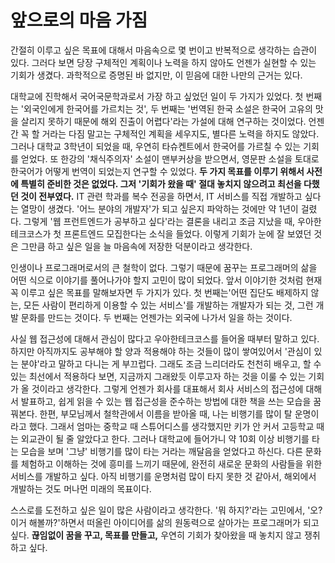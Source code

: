 # 앞으로의 마음 가짐

간절히 이루고 싶은 목표에 대해서 마음속으로 몇 번이고 반복적으로 생각하는 습관이 있다. 그러다 보면 당장 구체적인 계획이나 노력을 하지 않아도 언젠가 실현할 수 있는 기회가 생겼다. 과학적으로 증명된 바 없지만, 이 믿음에 대한 나만의 근거는 있다.

대학교에 진학해서 국어국문학과로서 가장 하고 싶었던 일이 두 가지가 있었다. 첫 번째는 '외국인에게 한국어를 가르치는 것', 두 번째는 '번역된 한국 소설은 한국어 고유의 맛을 살리지 못하기 때문에 해외 진출이 어렵다'라는 가설에 대해 연구하는 것이었다. 언젠간 꼭 할 거라는 다짐 말고는 구체적인 계획을 세우지도, 별다른 노력을 하지도 않았다. 그러나 대학교 3학년이 되었을 때, 우연히 타슈켄트에서 한국어를 가르칠 수 있는 기회를 얻었다. 또 한강의 '채식주의자' 소설이 맨부커상을 받으면서, 영문판 소설을 토대로 한국어가 어떻게 번역이 되었는지 연구할 수 있었다. **두 가지 목표를 이루기 위해서 사전에 특별히 준비한 것은 없었다. 그저 '기회가 왔을 때' 절대 놓치지 않으려고 최선을 다했던 것이 전부였다.** IT 관련 학과를 복수 전공을 하면서, IT 서비스를 직접 개발하고 싶다는 열망이 생겼다. '어느 분야의 개발자'가 되고 싶은지 파악하는 것에만 약 1년이 걸렸다. 그렇게 '웹 프런트엔드가 공부하고 싶다'라는 결론을 내리고 조금 지났을 때, 우아한테크코스가 첫 프론트엔드 모집한다는 소식을 들었다. 이렇게 기회가 눈에 잘 보였던 것은 그만큼 하고 싶은 일을 늘 마음속에 저장한 덕분이라고 생각한다.

인생이나 프로그래머로서의 큰 철학이 없다. 그렇기 때문에 꿈꾸는 프로그래머의 삶을 어떤 식으로 이야기를 풀어나가야 할지 고민이 많이 되었다. 앞서 이야기한 것처럼 현재 꼭 이루고 싶은 목표를 말해보자면 두 가지가 있다. 첫 번째는'어떤 집단도 배제하지 않는, 모든 사람이 편리하게 이용할 수 있는 서비스'를 개발하는 개발자가 되는 것, 그런 개발 문화를 만드는 것이다. 두 번째는 언젠가는 외국에 나가서 일을 하는 것이다.

사실 웹 접근성에 대해서 관심이 많다고 우아한테크코스를 들어올 때부터 말하고 있다. 하지만 아직까지도 공부해야 할 양과 적용해야 하는 것들이 많이 쌓여있어서 '관심이 있는 분야'라고 말하고 다니는 게 부끄럽다. 그래도 조금 느리더라도 천천히 배우고, 할 수 있는 최선에서 적용하다 보면, 지금까지 그래왔듯 이루고자 하는 것을 이룰 수 있는 기회가 올 것이라고 생각한다. 그렇게 언젠가 회사를 대표해서 회사 서비스의 접근성에 대해서 발표하고, 쉽게 읽을 수 있는 웹 접근성을 준수하는 방법에 대한 책을 쓰는 모습을 꿈꿔본다. 한편, 부모님께서 철학관에서 이름을 받아올 때, 나는 비행기를 많이 탈 운명이라고 했다. 그래서 엄마는 중학교 때 스튜어디스를 생각했지만 키가 안 커서 고등학교 때는 외교관이 될 줄 알았다고 한다. 그러나 대학교에 들어가니 약 10회 이상 비행기를 타는 모습을 보며 '그냥' 비행기를 많이 타는 거라는 깨달음을 얻었다고 하신다. 다른 문화를 체험하고 이해하는 것에 흥미를 느끼기 때문에, 완전히 새로운 문화의 사람들을 위한 서비스를 개발하고 싶다. 아직 비행기를 운명처럼 많이 타지 못한 것 같아서, 해외에서 개발하는 것도 머나먼 미래의 목표이다.

스스로를 도전하고 싶은 일이 많은 사람이라고 생각한다. '뭐 하지?'라는 고민에서, '오? 이거 해볼까?'하면서 떠올린 아이디어를 삶의 원동력으로 살아가는 프로그래머가 되고 싶다. **끊임없이 꿈을 꾸고, 목표를 만들고,** 우연히 기회가 찾아왔을 때 놓치지 않고 쟁취하고 싶다.
